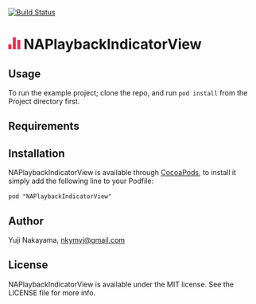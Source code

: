 [![Build Status](https://travis-ci.org/yujinakayama/NAPlaybackIndicatorView.png?branch=master)](https://travis-ci.org/yujinakayama/NAPlaybackIndicatorView)

# ![Icon](Documentation/icon.png) NAPlaybackIndicatorView

## Usage

To run the example project; clone the repo, and run `pod install` from the Project directory first.

## Requirements

## Installation

NAPlaybackIndicatorView is available through [CocoaPods](http://cocoapods.org), to install
it simply add the following line to your Podfile:

    pod "NAPlaybackIndicatorView"

## Author

Yuji Nakayama, nkymyj@gmail.com

## License

NAPlaybackIndicatorView is available under the MIT license. See the LICENSE file for more info.

